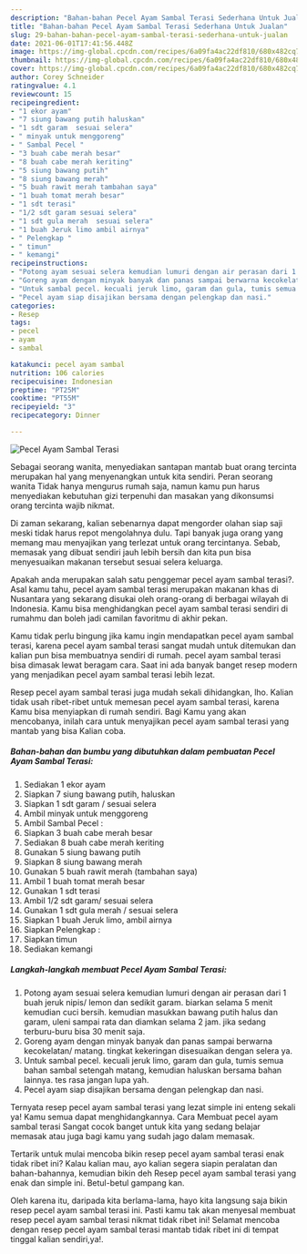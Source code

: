 ```yaml
---
description: "Bahan-bahan Pecel Ayam Sambal Terasi Sederhana Untuk Jualan"
title: "Bahan-bahan Pecel Ayam Sambal Terasi Sederhana Untuk Jualan"
slug: 29-bahan-bahan-pecel-ayam-sambal-terasi-sederhana-untuk-jualan
date: 2021-06-01T17:41:56.448Z
image: https://img-global.cpcdn.com/recipes/6a09fa4ac22df810/680x482cq70/pecel-ayam-sambal-terasi-foto-resep-utama.jpg
thumbnail: https://img-global.cpcdn.com/recipes/6a09fa4ac22df810/680x482cq70/pecel-ayam-sambal-terasi-foto-resep-utama.jpg
cover: https://img-global.cpcdn.com/recipes/6a09fa4ac22df810/680x482cq70/pecel-ayam-sambal-terasi-foto-resep-utama.jpg
author: Corey Schneider
ratingvalue: 4.1
reviewcount: 15
recipeingredient:
- "1 ekor ayam"
- "7 siung bawang putih haluskan"
- "1 sdt garam  sesuai selera"
- " minyak untuk menggoreng"
- " Sambal Pecel "
- "3 buah cabe merah besar"
- "8 buah cabe merah keriting"
- "5 siung bawang putih"
- "8 siung bawang merah"
- "5 buah rawit merah tambahan saya"
- "1 buah tomat merah besar"
- "1 sdt terasi"
- "1/2 sdt garam sesuai selera"
- "1 sdt gula merah  sesuai selera"
- "1 buah Jeruk limo ambil airnya"
- " Pelengkap "
- " timun"
- " kemangi"
recipeinstructions:
- "Potong ayam sesuai selera kemudian lumuri dengan air perasan dari 1 buah jeruk nipis/ lemon dan sedikit garam. biarkan selama 5 menit kemudian cuci bersih. kemudian masukkan bawang putih halus dan garam, uleni sampai rata dan diamkan selama 2 jam. jika sedang terburu-buru bisa 30 menit saja."
- "Goreng ayam dengan minyak banyak dan panas sampai berwarna kecokelatan/ matang. tingkat kekeringan disesuaikan dengan selera ya."
- "Untuk sambal pecel. kecuali jeruk limo, garam dan gula, tumis semua bahan sambal setengah matang, kemudian haluskan bersama bahan lainnya. tes rasa jangan lupa yah."
- "Pecel ayam siap disajikan bersama dengan pelengkap dan nasi."
categories:
- Resep
tags:
- pecel
- ayam
- sambal

katakunci: pecel ayam sambal 
nutrition: 106 calories
recipecuisine: Indonesian
preptime: "PT25M"
cooktime: "PT55M"
recipeyield: "3"
recipecategory: Dinner

---
```



![Pecel Ayam Sambal Terasi](https://img-global.cpcdn.com/recipes/6a09fa4ac22df810/680x482cq70/pecel-ayam-sambal-terasi-foto-resep-utama.jpg)

Sebagai seorang wanita, menyediakan santapan mantab buat orang tercinta merupakan hal yang menyenangkan untuk kita sendiri. Peran seorang  wanita Tidak hanya mengurus rumah saja, namun kamu pun harus menyediakan kebutuhan gizi terpenuhi dan masakan yang dikonsumsi orang tercinta wajib nikmat.

Di zaman  sekarang, kalian sebenarnya dapat mengorder olahan siap saji meski tidak harus repot mengolahnya dulu. Tapi banyak juga orang yang memang mau menyajikan yang terlezat untuk orang tercintanya. Sebab, memasak yang dibuat sendiri jauh lebih bersih dan kita pun bisa menyesuaikan makanan tersebut sesuai selera keluarga. 



Apakah anda merupakan salah satu penggemar pecel ayam sambal terasi?. Asal kamu tahu, pecel ayam sambal terasi merupakan makanan khas di Nusantara yang sekarang disukai oleh orang-orang di berbagai wilayah di Indonesia. Kamu bisa menghidangkan pecel ayam sambal terasi sendiri di rumahmu dan boleh jadi camilan favoritmu di akhir pekan.

Kamu tidak perlu bingung jika kamu ingin mendapatkan pecel ayam sambal terasi, karena pecel ayam sambal terasi sangat mudah untuk ditemukan dan kalian pun bisa membuatnya sendiri di rumah. pecel ayam sambal terasi bisa dimasak lewat beragam cara. Saat ini ada banyak banget resep modern yang menjadikan pecel ayam sambal terasi lebih lezat.

Resep pecel ayam sambal terasi juga mudah sekali dihidangkan, lho. Kalian tidak usah ribet-ribet untuk memesan pecel ayam sambal terasi, karena Kamu bisa menyiapkan di rumah sendiri. Bagi Kamu yang akan mencobanya, inilah cara untuk menyajikan pecel ayam sambal terasi yang mantab yang bisa Kalian coba.

<!--inarticleads1-->

##### Bahan-bahan dan bumbu yang dibutuhkan dalam pembuatan Pecel Ayam Sambal Terasi:

1. Sediakan 1 ekor ayam
1. Siapkan 7 siung bawang putih, haluskan
1. Siapkan 1 sdt garam / sesuai selera
1. Ambil  minyak untuk menggoreng
1. Ambil  Sambal Pecel :
1. Siapkan 3 buah cabe merah besar
1. Sediakan 8 buah cabe merah keriting
1. Gunakan 5 siung bawang putih
1. Siapkan 8 siung bawang merah
1. Gunakan 5 buah rawit merah (tambahan saya)
1. Ambil 1 buah tomat merah besar
1. Gunakan 1 sdt terasi
1. Ambil 1/2 sdt garam/ sesuai selera
1. Gunakan 1 sdt gula merah / sesuai selera
1. Siapkan 1 buah Jeruk limo, ambil airnya
1. Siapkan  Pelengkap :
1. Siapkan  timun
1. Sediakan  kemangi




<!--inarticleads2-->

##### Langkah-langkah membuat Pecel Ayam Sambal Terasi:

1. Potong ayam sesuai selera kemudian lumuri dengan air perasan dari 1 buah jeruk nipis/ lemon dan sedikit garam. biarkan selama 5 menit kemudian cuci bersih. kemudian masukkan bawang putih halus dan garam, uleni sampai rata dan diamkan selama 2 jam. jika sedang terburu-buru bisa 30 menit saja.
1. Goreng ayam dengan minyak banyak dan panas sampai berwarna kecokelatan/ matang. tingkat kekeringan disesuaikan dengan selera ya.
1. Untuk sambal pecel. kecuali jeruk limo, garam dan gula, tumis semua bahan sambal setengah matang, kemudian haluskan bersama bahan lainnya. tes rasa jangan lupa yah.
1. Pecel ayam siap disajikan bersama dengan pelengkap dan nasi.




Ternyata resep pecel ayam sambal terasi yang lezat simple ini enteng sekali ya! Kamu semua dapat menghidangkannya. Cara Membuat pecel ayam sambal terasi Sangat cocok banget untuk kita yang sedang belajar memasak atau juga bagi kamu yang sudah jago dalam memasak.

Tertarik untuk mulai mencoba bikin resep pecel ayam sambal terasi enak tidak ribet ini? Kalau kalian mau, ayo kalian segera siapin peralatan dan bahan-bahannya, kemudian bikin deh Resep pecel ayam sambal terasi yang enak dan simple ini. Betul-betul gampang kan. 

Oleh karena itu, daripada kita berlama-lama, hayo kita langsung saja bikin resep pecel ayam sambal terasi ini. Pasti kamu tak akan menyesal membuat resep pecel ayam sambal terasi nikmat tidak ribet ini! Selamat mencoba dengan resep pecel ayam sambal terasi mantab tidak ribet ini di tempat tinggal kalian sendiri,ya!.

